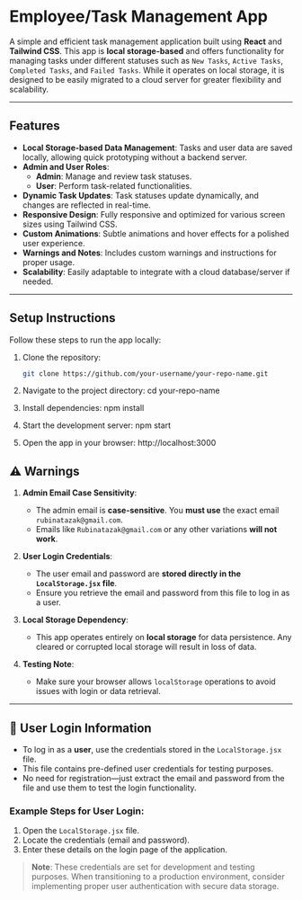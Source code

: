 # Employee/Task Management App  

A simple and efficient task management application built using **React** and **Tailwind CSS**. This app is **local storage-based** and offers functionality for managing tasks under different statuses such as `New Tasks`, `Active Tasks`, `Completed Tasks`, and `Failed Tasks`. While it operates on local storage, it is designed to be easily migrated to a cloud server for greater flexibility and scalability.  

---

## Features  

- **Local Storage-based Data Management**: Tasks and user data are saved locally, allowing quick prototyping without a backend server.  
- **Admin and User Roles**:  
  - **Admin**: Manage and review task statuses.  
  - **User**: Perform task-related functionalities.  
- **Dynamic Task Updates**: Task statuses update dynamically, and changes are reflected in real-time.  
- **Responsive Design**: Fully responsive and optimized for various screen sizes using Tailwind CSS.  
- **Custom Animations**: Subtle animations and hover effects for a polished user experience.  
- **Warnings and Notes**: Includes custom warnings and instructions for proper usage.  
- **Scalability**: Easily adaptable to integrate with a cloud database/server if needed.  

---

## Setup Instructions  

Follow these steps to run the app locally:  

1. Clone the repository:  
   ```bash
   git clone https://github.com/your-username/your-repo-name.git

2. Navigate to the project directory:
   cd your-repo-name
  
3. Install dependencies:
   npm install

4. Start the development server:
   npm start
   
5. Open the app in your browser:
   http://localhost:3000

## ⚠️ Warnings  

1. **Admin Email Case Sensitivity**:  
   - The admin email is **case-sensitive**. You **must use** the exact email `rubinatazak@gmail.com`.  
   - Emails like `Rubinatazak@gmail.com` or any other variations **will not work**.  

2. **User Login Credentials**:  
   - The user email and password are **stored directly in the `LocalStorage.jsx` file**.  
   - Ensure you retrieve the email and password from this file to log in as a user.  

3. **Local Storage Dependency**:  
   - This app operates entirely on **local storage** for data persistence. Any cleared or corrupted local storage will result in loss of data.  

4. **Testing Note**:  
   - Make sure your browser allows `localStorage` operations to avoid issues with login or data retrieval.

---

## 👤 User Login Information  

- To log in as a **user**, use the credentials stored in the `LocalStorage.jsx` file.  
- This file contains pre-defined user credentials for testing purposes.  
- No need for registration—just extract the email and password from the file and use them to test the login functionality.  

### Example Steps for User Login:  

1. Open the `LocalStorage.jsx` file.  
2. Locate the credentials (email and password).  
3. Enter these details on the login page of the application.  

> **Note**: These credentials are set for development and testing purposes. When transitioning to a production environment, consider implementing proper user authentication with secure data storage.  

